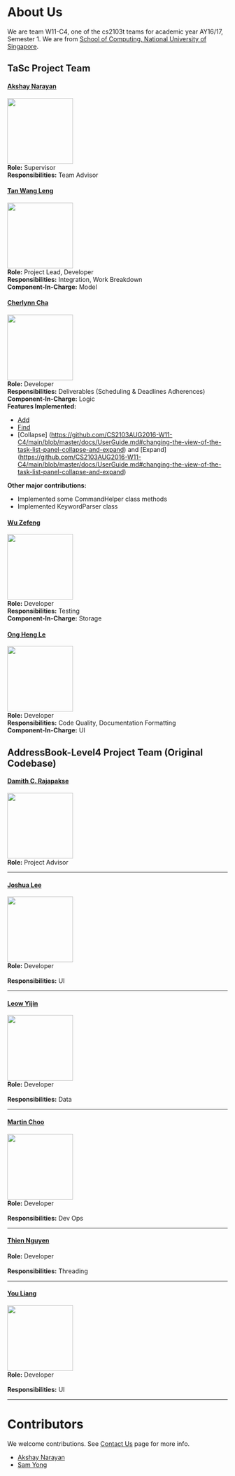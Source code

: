 # About Us

We are team W11-C4, one of the cs2103t teams for academic year AY16/17, Semester 1.
We are from [School of Computing, National University of Singapore](http://www.comp.nus.edu.sg).

## TaSc Project Team

#### [Akshay Narayan](https://github.com/okkhoy)
<img src="https://avatars3.githubusercontent.com/u/1023494?v=3&s=400" width="150"><br>
**Role:** Supervisor<br>
**Responsibilities:** Team Advisor

#### [Tan Wang Leng](https://github.com/yamgent)
<img src="https://avatars3.githubusercontent.com/u/3168908?v=3&s=400" width="150"><br>
**Role:** Project Lead, Developer<br>
**Responsibilities:** Integration, Work Breakdown<br>
**Component-In-Charge:** Model

#### [Cherlynn Cha](https://github.com/Cherc)
<img src="https://avatars0.githubusercontent.com/u/11135802?v=3&s=400" width="150"><br>
**Role:** Developer<br>
**Responsibilities:** Deliverables (Scheduling & Deadlines Adherences)<br>
**Component-In-Charge:** Logic<br>
**Features Implemented:**<br>
 * [Add](https://github.com/CS2103AUG2016-W11-C4/main/blob/master/docs/UserGuide.md#adding-a-new-taskevent-add)
 * [Find](https://github.com/CS2103AUG2016-W11-C4/main/blob/master/docs/UserGuide.md#finding-tasksevents-which-match-keywords-find)
 * [Collapse] (https://github.com/CS2103AUG2016-W11-C4/main/blob/master/docs/UserGuide.md#changing-the-view-of-the-task-list-panel-collapse-and-expand) and [Expand] (https://github.com/CS2103AUG2016-W11-C4/main/blob/master/docs/UserGuide.md#changing-the-view-of-the-task-list-panel-collapse-and-expand) 
 
**Other major contributions:**
 * Implemented some CommandHelper class methods
 * Implemented KeywordParser class
 
#### [Wu Zefeng](https://github.com/DesperadoFlames)
<img src="https://avatars3.githubusercontent.com/u/16379229?v=3&s=400" width="150"><br>
**Role:** Developer<br>
**Responsibilities:** Testing<br>
**Component-In-Charge:** Storage

#### [Ong Heng Le](https://github.com/initialshl)
<img src="https://avatars0.githubusercontent.com/u/19281538?v=3&s=400" width="150"><br>
**Role:** Developer<br>
**Responsibilities:** Code Quality, Documentation Formatting<br>
**Component-In-Charge:** UI


## AddressBook-Level4 Project Team (Original Codebase)

#### [Damith C. Rajapakse](http://www.comp.nus.edu.sg/~damithch) <br>
<img src="images/DamithRajapakse.jpg" width="150"><br>
**Role:** Project Advisor

-----

#### [Joshua Lee](http://github.com/lejolly)
<img src="images/JoshuaLee.jpg" width="150"><br>
**Role:** Developer <br>  
**Responsibilities:** UI

-----

#### [Leow Yijin](http://github.com/yijinl) 
<img src="images/LeowYijin.jpg" width="150"><br>
**Role:** Developer <br>  
**Responsibilities:** Data

-----

#### [Martin Choo](http://github.com/m133225)
<img src="images/MartinChoo.jpg" width="150"><br>
**Role:** Developer <br>  
**Responsibilities:** Dev Ops

-----

#### [Thien Nguyen](https://github.com/ndt93)
**Role:** Developer <br>  
**Responsibilities:** Threading
 
-----

#### [You Liang](http://github.com/yl-coder) 
<img src="images/YouLiang.jpg" width="150"><br>
**Role:** Developer <br>  
**Responsibilities:** UI
 
-----

# Contributors

We welcome contributions. See [Contact Us](ContactUs.md) page for more info.

* [Akshay Narayan](https://github.com/se-edu/addressbook-level4/pulls?q=is%3Apr+author%3Aokkhoy)
* [Sam Yong](https://github.com/se-edu/addressbook-level4/pulls?q=is%3Apr+author%3Amauris)
